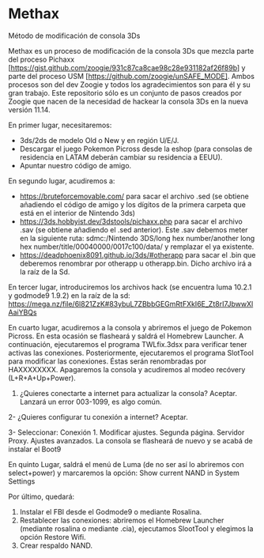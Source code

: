 # Methax
Método de modificación de consola 3Ds

Methax es un proceso de modificación de la consola 3Ds que mezcla parte del proceso Pichaxx [https://gist.github.com/zoogie/931c87ca8cae98c28e931182af26f89b] 
y parte del proceso USM [https://github.com/zoogie/unSAFE_MODE]. Ambos procesos son del dev Zoogie y todos los agradecimientos son para él y su gran trabajo. 
Este repositorio sólo es un conjunto de pasos creados por Zoogie que nacen de la necesidad de hackear la consola 3Ds en la nueva versión 11.14. 

En primer lugar, necesitaremos: 
- 3ds/2ds de modelo Old o New y en región U/E/J.
- Descargar el juego Pokemon Picross desde la eshop (para consolas de residencia en LATAM deberán cambiar su residencia a EEUU).
- Apuntar nuestro código de amigo. 

En segundo lugar, acudiremos a: 
- https://bruteforcemovable.com/ para sacar el archivo .sed (se obtiene añadiendo el código de amigo y los dígitos de la primera carpeta que está en el interior de Nintendo 3ds)
- https://3ds.hobbyist.dev/3dstools/pichaxx.php para sacar el archivo .sav (se obtiene añadiendo el .sed anterior). Este .sav debemos meter en la siguiente ruta: 
sdmc:/Nintendo 3DS/long hex number/another long hex number/title/00040000/0017c100/data/ y remplazar el ya existente. 
- https://deadphoenix8091.github.io/3ds/#otherapp para sacar el .bin que deberemos renombrar por otherapp u otherapp.bin. Dicho archivo irá a la raíz de la Sd. 

En tercer lugar, introduciremos los archivos hack (se encuentra luma 10.2.1 y godmode9 1.9.2) en la raíz de la sd: https://mega.nz/file/6l821ZzK#83ybuL7ZBbbGEGmRtFXkI6E_Zt8rI7JbwwXlAaiYBQs

En cuarto lugar, acudiremos a la consola y abriremos el juego de Pokemon Picross. En esta ocasión se flasheará y saldrá el Homebrew Launcher. 
A continuación, ejecutaremos el programa TWLfix.3dsx para verificar tener activas las conexiones.
Posteriormente, ejecutaremos el programa SlotTool para modificar las conexiones. Éstas serán renombradas por HAXXXXXXXX.
Apagaremos la consola y acudiremos al modeo recóvery (L+R+A+Up+Power). 

1. ¿Quieres conectarte a internet para actualizar la consola? Aceptar. Lanzará un error 003-1099, es algo común. 

2- ¿Quieres configurar tu conexión a internet? Aceptar. 

3- Seleccionar: Conexión 1. Modificar ajustes. Segunda página. Servidor Proxy. Ajustes avanzados. La consola se flasheará de nuevo y se acabá de instalar el Boot9

En quinto Lugar, saldrá el menú de Luma (de no ser así lo abriremos con select+power) y marcaremos la opción: Show current NAND in System Settings

Por último, quedará: 
1. Instalar el FBI desde el Godmode9 o mediante Rosalina. 
2. Restablecer las conexiones: abriremos el Homebrew Launcher (mediante rosalina o mediante .cia), ejecutamos SlootTool y elegimos la opción Restore Wifi. 
3. Crear respaldo NAND. 
